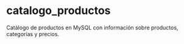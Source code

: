 # catalogo_productos
Catálogo de productos en MySQL con información sobre productos, categorías y precios.
